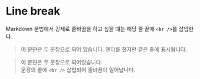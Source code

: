 # Line break
Markdown 문법에서 강제로 줄바꿈을 하고 싶을 떄는 해당 줄 끝에 `<br />`를 삽입한다.

> 이 문단은 두 문장으로 되어 있습니다.
엔터를 쳤지만 같은 줄에 표시됩니다.

> 이 문단은 두 문장으로 되어있습니다. <br /> 문장의 끝에 `<br />` 삽입되어 줄바꿈이 일어납니다.
